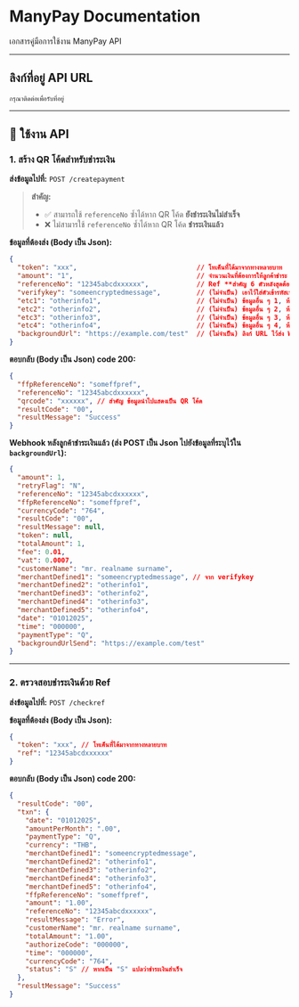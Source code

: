 # ManyPay Documentation

เอกสารคู่มือการใช้งาน ManyPay API

---

## ลิงก์ที่อยู่ API URL

```
กรุณาติดต่อเพื่อรับที่อยู่
```

---

## 📌 ใช้งาน API

### 1. สร้าง QR โค้ดสำหรับชำระเงิน

**ส่งข้อมูลไปที่:** `POST /createpayment`

> **สำคัญ:**
> - ✅ สามารถใช้ `referenceNo` ซ้ำได้หาก QR โค้ด **ยังชำระเงินไม่สำเร็จ**
> - ❌ ไม่สามารใช้ `referenceNo` ซ้ำได้หาก QR โค้ด **ชำระเงินแล้ว**

**ข้อมูลที่ต้องส่ง (Body เป็น Json):**
```json
{
  "token": "xxx",                              // โทเค็นที่ได้มาจากทางหลายบาท
  "amount": "1",                               // จำนวนเงินที่ต้องการให้ลูกค้าชำระ
  "referenceNo": "12345abcdxxxxxx",            // Ref **สำคัญ 6 ตัวหลังสุดต้องระบุตามที่ทางหลายบาทได้แจ้งไว้**, ห้ามเกิน 15 ตัวรวมทั้งหมด
  "verifykey": "someencryptedmessage",         // (ไม่จำเป็น) เอาไว้ใส่ตัวเข้ารหัสเพื่อยืนยันข้อมูล Webhook ที่ส่งมา (ทางลูกค้าต้องทำการสร้างระบบยืนยันข้อมูล Webhook เอง), ห้ามเกิน 150 ตัว
  "etc1": "otherinfo1",                        // (ไม่จำเป็น) ข้อมูลอื่น ๆ 1, ห้ามเกิน 150 ตัว
  "etc2": "otherinfo2",                        // (ไม่จำเป็น) ข้อมูลอื่น ๆ 2, ห้ามเกิน 150 ตัว
  "etc3": "otherinfo3",                        // (ไม่จำเป็น) ข้อมูลอื่น ๆ 3, ห้ามเกิน 150 ตัว
  "etc4": "otherinfo4",                        // (ไม่จำเป็น) ข้อมูลอื่น ๆ 4, ห้ามเกิน 150 ตัว
  "backgroundUrl": "https://example.com/test"  // (ไม่จำเป็น) ลิงก์ URL ไว้ส่ง Webhook, ทางลูกค้าไม่จำเป็นต้องใส่เนื่องจากระบบล็อกลิงก์ไว้แล้ว
}
```

**ตอบกลับ (Body เป็น Json) code 200:**
```json
{
  "ffpReferenceNo": "someffpref",
  "referenceNo": "12345abcdxxxxxx",
  "qrcode": "xxxxxx", // สำคัญ ข้อมูลนำไปแสดงเป็น QR โค้ด
  "resultCode": "00",
  "resultMessage": "Success"
}
```

**Webhook หลังลูกค้าชำระเงินแล้ว (ส่ง POST เป็น Json ไปยังข้อมูลที่ระบุไว้ใน `backgroundUrl`):**
```json
{
  "amount": 1,
  "retryFlag": "N",
  "referenceNo": "12345abcdxxxxxx",
  "ffpReferenceNo": "someffpref",
  "currencyCode": "764",
  "resultCode": "00",
  "resultMessage": null,
  "token": null,
  "totalAmount": 1,
  "fee": 0.01,
  "vat": 0.0007,
  "customerName": "mr. realname surname",
  "merchantDefined1": "someencryptedmessage", // จาก verifykey
  "merchantDefined2": "otherinfo1",
  "merchantDefined3": "otherinfo2",
  "merchantDefined4": "otherinfo3",
  "merchantDefined5": "otherinfo4",
  "date": "01012025",
  "time": "000000",
  "paymentType": "Q",
  "backgroundUrlSend": "https://example.com/test"
}
```

---

### 2. ตรวจสอบชำระเงินด้วย Ref

**ส่งข้อมูลไปที่:** `POST /checkref`

**ข้อมูลที่ต้องส่ง (Body เป็น Json):**
```json
{
  "token": "xxx", // โทเค็นที่ได้มาจากทางหลายบาท
  "ref": "12345abcdxxxxxx"
}
```

**ตอบกลับ (Body เป็น Json) code 200:**
```json
{
  "resultCode": "00",
  "txn": {
    "date": "01012025",
    "amountPerMonth": ".00",
    "paymentType": "Q",
    "currency": "THB",
    "merchantDefined1": "someencryptedmessage",
    "merchantDefined2": "otherinfo1",
    "merchantDefined3": "otherinfo2",
    "merchantDefined4": "otherinfo3",
    "merchantDefined5": "otherinfo4",
    "ffpReferenceNo": "someffpref",
    "amount": "1.00",
    "referenceNo": "12345abcdxxxxxx",
    "resultMessage": "Error",
    "customerName": "mr. realname surname",
    "totalAmount": "1.00",
    "authorizeCode": "000000",
    "time": "000000",
    "currencyCode": "764",
    "status": "S" // หากเป็น "S" แปลว่าชำระเงินสำเร็จ
  },
  "resultMessage": "Success"
}
```